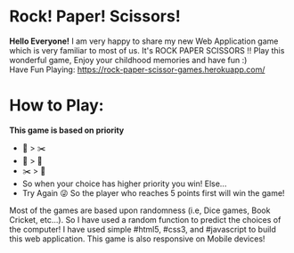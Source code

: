 # Rock! Paper! Scissors!
**Hello Everyone!**
I am very happy to share my new Web Application game which is very familiar to most of us. It's ROCK PAPER SCISSORS !! Play this wonderful game, Enjoy your childhood memories and have fun :)<br>
Have Fun Playing: https://rock-paper-scissor-games.herokuapp.com/
# How to Play:

**This game is based on priority**
* 🥌 > ✂️
* 📰 > 🥌
* ✂️ > 📰
* So when your choice has higher priority you win! Else...
* Try Again 😜
So the player who reaches 5 points first will win the game!

Most of the games are based upon randomness (i.e, Dice games, Book Cricket, etc...). So I have used a random function to predict the choices of the computer! I have used simple #html5, #css3, and #javascript to build this web application. This game is also responsive on Mobile devices!
